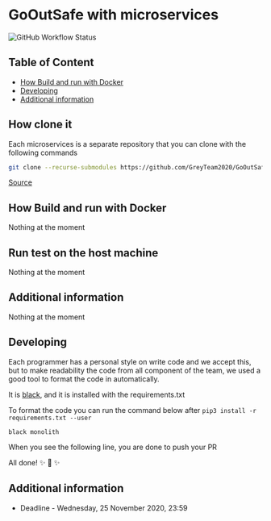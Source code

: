 # GoOutSafe with microservices

![GitHub Workflow Status](https://img.shields.io/github/workflow/status/GreyTeam2020/GoOutSafe_microservice/docker-compose-actions-workflow?style=for-the-badge)

## Table of Content

- [How Build and run with Docker](#)
- [Developing](#)
- [Additional information](#)

## How clone it

Each microservices is a separate repository that you can clone with the following commands

```bash
git clone --recurse-submodules https://github.com/GreyTeam2020/GoOutSafe_microservice.git
```

[Source](https://stackoverflow.com/a/3797061/7290562)

## How Build and run with Docker

Nothing at the moment

## Run test on the host machine

Nothing at the moment

## Additional information

Nothing at the moment

## Developing

Each programmer has a personal style on write code and we accept this, but to make readability the
code from all component of the team, we used a good tool to format the code in automatically.

It is [black](https://github.com/psf/black), and it is installed with the requirements.txt

To format the code you can run the command below after `pip3 install -r requirements.txt --user`

`black monolith`

When you see the following line, you are done to push your PR

All done! ✨ 🍰 ✨


## Additional information

- Deadline - Wednesday, 25 November 2020, 23:59
